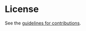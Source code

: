 # License

See the
[guidelines for contributions](https://github.com/cabo/cose-regprin/blob/main/CONTRIBUTING.md).
